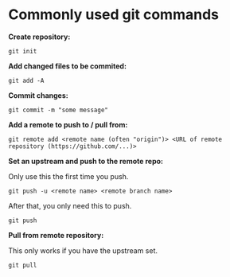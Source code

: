 # Commonly used git commands

**Create repository:**
```
git init
```

**Add changed files to be commited:**
```
git add -A
```

**Commit changes:**
```
git commit -m "some message"
```

**Add a remote to push to / pull from:**
```
git remote add <remote name (often "origin")> <URL of remote repository (https://github.com/...)>
```

**Set an upstream and push to the remote repo:**

Only use this the first time you push.
```
git push -u <remote name> <remote branch name> 
```

After that, you only need this to push.
```
git push
```

**Pull from remote repository:**

This only works if you have the upstream set.
```
git pull
```